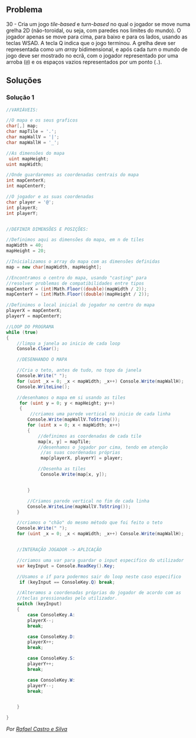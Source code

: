 ## Problema

30 - Cria um jogo _tile-based_ e _turn-based_  no qual o jogador se move numa
grelha 2D (não-toroidal, ou seja, com paredes nos limites do mundo). O jogador
apenas se move para cima, para baixo e para os lados, usando as teclas WSAD. A
tecla Q indica que o jogo terminou. A grelha deve ser representada como um
_array_ bidimensional, e após cada _turn_ o mundo de jogo deve ser mostrado no
ecrã, com o jogador representado por uma arroba (`@`) e os espaços vazios
representados por um ponto (`.`).

## Soluções

### Solução 1

```cs
//VARIÁVEIS:

//O mapa e os seus graficos
char[,] map;
char mapTile = '.';
char mapWallV = '|';
char mapWallH = '_';

//As dimensões do mapa
 uint mapHeight;
uint mapWidth;

//Onde guardaremos as coordenadas centrais do mapa
int mapCenterX;
int mapCenterY;

//O jogador e as suas coordenadas
char player = '@';
int playerX;
int playerY;


//DEFINIR DIMENSÕES E POSIÇÕES:

//Definimos aqui as dimensões do mapa, em n de tiles
mapWidth = 40;
mapHeight = 20;

//Inicializamos o array do mapa com as dimensões definidas
map = new char[mapWidth, mapHeight];

//Encontramos o centro do mapa, usando "casting" para
//resolver problemas de compatibilidades entre tipos
mapCenterX = (int)Math.Floor((double)(mapWidth / 2));
mapCenterY = (int)Math.Floor((double)(mapHeight / 2));

//Definimos o local inicial do jogador no centro do mapa
playerX = mapCenterX;
playerY = mapCenterY;

//LOOP DO PROGRAMA
while (true)
{
    //limpa a janela ao inicio de cada loop
    Console.Clear();

    //DESENHANDO O MAPA

    //Cria o teto, antes de tudo, no topo da janela
    Console.Write(" ");
    for (uint _x = 0; _x < mapWidth; _x++) Console.Write(mapWallH);
    Console.WriteLine();

    //desenhamos o mapa em si usando as tiles
     for (uint y = 0; y < mapHeight; y++)
     {
         //criamos uma parede vertical no inicio de cada linha
        Console.Write(mapWallV.ToString());
        for (uint x = 0; x < mapWidth; x++)
        {
            //definimos as coordenadas de cada tile
            map[x, y] = mapTile;
            //desenhamos o jogador por cima, tendo em atenção
             //as suas coordenadas próprias
             map[playerX, playerY] = player;

            //Desenha as tiles
             Console.Write(map[x, y]);


        }

        //Criamos parede vertical no fim de cada linha
        Console.WriteLine(mapWallV.ToString());
    }

    //criamos o "chão" do mesmo método que foi feito o teto
    Console.Write(" ");
    for (uint _x = 0; _x < mapWidth; _x++) Console.Write(mapWallH);


    //INTERAÇÃO JOGADOR -> APLICAÇÃO

    //criamos uma var para guardar o input especifico do utilizador
    var keyInput = Console.ReadKey().Key;

    //Usamos o if para podermos sair do loop neste caso especifico
     if (keyInput == ConsoleKey.Q) break;

    //Alteramos a coordenadas próprias do jogador de acordo com as
    //teclas pressionadas pelo utilizador.
    switch (keyInput)
    {
        case ConsoleKey.A:
        playerX--;
        break;

        case ConsoleKey.D:
        playerX++;
        break;

        case ConsoleKey.S:
        playerY++;
        break;

        case ConsoleKey.W:
        playerY--;
        break;


    }

}


```

*Por [Rafael Castro e Silva](https://github.com/RafaelCS-Aula)*